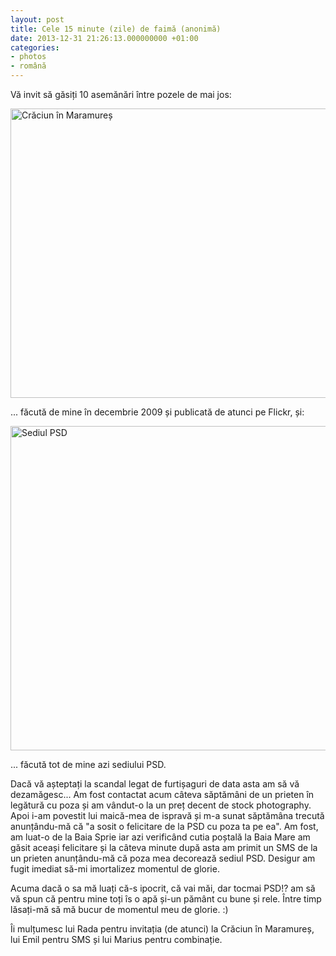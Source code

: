 ```yaml
---
layout: post
title: Cele 15 minute (zile) de faimă (anonimă)
date: 2013-12-31 21:26:13.000000000 +01:00
categories:
- photos
- română
---
```

Vă invit să găsiți 10 asemănări între pozele de mai jos:

<a href="http://www.flickr.com/photos/janos/4202691041/"><img src="https://content.rusiczki.net/2013/12/4202691041_c0176a08aa_o-693x463.jpg" alt="Crăciun în Maramureș" width="693" height="463" class="alignnone size-medium wp-image-4737" /></a>

... făcută de mine în decembrie 2009 și publicată de atunci pe Flickr, și:

<a href="https://content.rusiczki.net/2013/12/PC310386.jpg"><img src="https://content.rusiczki.net/2013/12/PC310386-693x519.jpg" alt="Sediul PSD" width="693" height="519" class="alignnone size-medium wp-image-4738" /></a>

... făcută tot de mine azi sediului PSD.

Dacă vă așteptați la scandal legat de furtișaguri de data asta am să vă dezamăgesc... Am fost contactat acum câteva săptămâni de un prieten în legătură cu poza și am vândut-o la un preț decent de stock photography. Apoi i-am povestit lui maică-mea de ispravă și m-a sunat săptămâna trecută anunțându-mă că "a sosit o felicitare de la PSD cu poza ta pe ea". Am fost, am luat-o de la Baia Sprie iar azi verificând cutia poștală la Baia Mare am găsit aceași felicitare și la câteva minute după asta am primit un SMS de la un prieten anunțându-mă că poza mea decorează sediul PSD. Desigur am fugit imediat să-mi imortalizez momentul de glorie.

Acuma dacă o sa mă luați că-s ipocrit, că vai măi, dar tocmai PSD!? am să vă spun că pentru mine toți îs o apă și-un pământ cu bune și rele. Între timp lăsați-mă să mă bucur de momentul meu de glorie. :)

Îi mulțumesc lui Rada pentru invitația (de atunci) la Crăciun în Maramureș, lui Emil pentru SMS și lui Marius pentru combinație.
